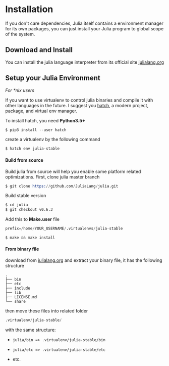 # Installation

If you don't care dependencies, Julia itself contains a environment manager for its own packages, you can just install your Julia program to global scope of the system.

## Download and Install

You can install the julia language interpreter from its official site [julialang.org](https://julialang.org/downloads/)


## Setup your Julia Environment

*For \*nix users*

If you want to use virtualenv to control julia binaries and compile it with other languages in the future. I suggest you [hatch](https://github.com/ofek/hatch), a modern project, package, and virtual env manager.

To install hatch, you need **Python3.5+**

```s
$ pip3 install --user hatch
```

create a virtualenv by the following command

```s
$ hatch env julia-stable
```

#### Build from source

Build julia from source will help you enable some platform related optimizations. First, clone julia master branch

```s
$ git clone https://github.com/JuliaLang/julia.git
```

Build stable version

```s
$ cd julia
$ git checkout v0.6.3
```

Add this to **Make.user** file

```s
prefix=/home/YOUR_USERNAME/.virtualenvs/julia-stable
```

```s
$ make && make install 
```

#### From binary file

download from [julialang.org](https://julialang.org/downloads) and extract your binary file, it has the following structure

```
.
├── bin
├── etc
├── include
├── lib
├── LICENSE.md
└── share
```

then move these files into related folder

```s
.virtualenv/julia-stable/
```

with the same structure: 

- `julia/bin => .virtualenv/julia-stable/bin`

- `julia/etc => .virtualenv/julia-stable/etc`

- etc.
